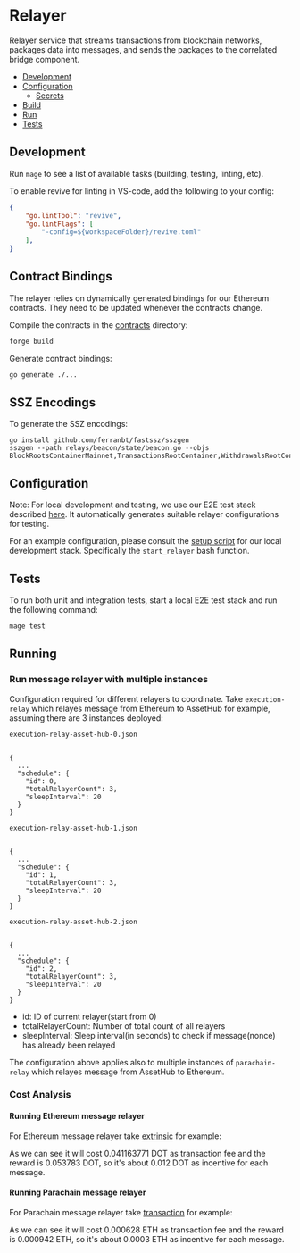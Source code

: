 # Relayer

Relayer service that streams transactions from blockchain networks, packages data into messages, and sends the packages to the correlated bridge component.

- [Development](#development)
- [Configuration](#configuration)
  - [Secrets](#secrets)
- [Build](#build)
- [Run](#run)
- [Tests](#tests)

## Development

Run `mage` to see a list of available tasks (building, testing, linting, etc).

To enable revive for linting in VS-code, add the following to your config:

```json
{
    "go.lintTool": "revive",
    "go.lintFlags": [
        "-config=${workspaceFolder}/revive.toml"
    ],
}
```

## Contract Bindings

The relayer relies on dynamically generated bindings for our Ethereum contracts. They need to be updated whenever the contracts change.

Compile the contracts in the [contracts](../contracts) directory:

```bash
forge build
```

Generate contract bindings:

```bash
go generate ./...
```

## SSZ Encodings

To generate the SSZ encodings:

```
go install github.com/ferranbt/fastssz/sszgen
sszgen --path relays/beacon/state/beacon.go --objs BlockRootsContainerMainnet,TransactionsRootContainer,WithdrawalsRootContainerMainnet,BeaconStateDenebMainnet,BeaconBlockDenebMainnet,SignedBeaconBlockDeneb,SignedBeaconBlockElectra,BeaconStateElectra,BeaconBlockElectra
```

## Configuration

Note: For local development and testing, we use our E2E test stack described [here](../web/packages/test/README.md). It automatically generates suitable relayer configurations for testing.

For an example configuration, please consult the [setup script](https://github.com/Snowfork/snowbridge/blob/main/web/packages/test/scripts/start-services.sh) for our local development stack. Specifically the `start_relayer` bash function.


## Tests

To run both unit and integration tests, start a local E2E test stack and run the following command:

```bash
mage test
```

## Running

### Run message relayer with multiple instances

Configuration required for different relayers to coordinate. Take `execution-relay` which relayes message from Ethereum to AssetHub for example, assuming there are 3 instances deployed:


`execution-relay-asset-hub-0.json`

```

{
  ...
  "schedule": {
    "id": 0,
    "totalRelayerCount": 3,
    "sleepInterval": 20
  }
}

```

`execution-relay-asset-hub-1.json`

```

{
  ...
  "schedule": {
    "id": 1,
    "totalRelayerCount": 3,
    "sleepInterval": 20
  }
}

```

`execution-relay-asset-hub-2.json`

```

{
  ...
  "schedule": {
    "id": 2,
    "totalRelayerCount": 3,
    "sleepInterval": 20
  }
}

```

- id: ID of current relayer(start from 0)
- totalRelayerCount: Number of total count of all relayers
- sleepInterval: Sleep interval(in seconds) to check if message(nonce) has already been relayed

The configuration above applies also to multiple instances of `parachain-relay` which relayes message from AssetHub to Ethereum.


### Cost Analysis

#### Running Ethereum message relayer

For Ethereum message relayer take [extrinsic](https://bridgehub-polkadot.subscan.io/extrinsic/3264574-2) for example:

As we can see it will cost 0.041163771 DOT as transaction fee and the reward is 0.053783 DOT, so it's about 0.012 DOT as incentive for each message.

#### Running Parachain message relayer

For Parachain message relayer take [transaction]( https://dashboard.tenderly.co/snowfork/snowbridge-polkadot/tx/1/0x2dbcf28f8d80c43acd3f08e15b0ec2e3c2c8a929d50e0cba2e3bba5d39738bce) for example:

As we can see it will cost 0.000628 ETH as transaction fee and the reward is 0.000942 ETH, so it's about 0.0003 ETH as incentive for each message.
